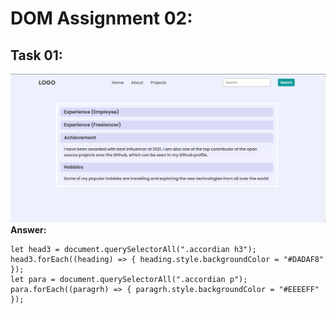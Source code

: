 # DOM Assignment 02:

## Task 01:
![output](./task1Output.png)
**Answer:**

    let head3 = document.querySelectorAll(".accordian h3");
    head3.forEach((heading) => { heading.style.backgroundColor = "#DADAF8" });
    let para = document.querySelectorAll(".accordian p");
    para.forEach((paragrh) => { paragrh.style.backgroundColor = "#EEEEFF" });

<!-- 
## Task 02:
![output](./task2Output.png)
**Answer:**

  
    let parent = document.querySelector(".accordian-wrapper");
    let newDiv = document.createElement("div");
    parent.append(newDiv);
    newDiv.className = "accordian";
    let heading = document.createElement("h3");
    heading.innerText = "Skills";
    newDiv.append(heading);
    let paragraph = document.createElement("p");
    paragraph.innerText = "I possess a very good command over the Full Stack Development technologies like MERN which can be seen in my work over the Github.";
    paragraph.style.display = "none";
    newDiv.append(paragraph);

    // To add event

    let newList = document.querySelectorAll(".accordian h3");
    newList[newList.length - 1].addEventListener("click", (event) => {
        let para = event.target.nextElementSibling;
        if (para.style.display === "block") {
            para.style.display = "none";
        } else {
            para.style.display = "block"
        }
    })

    // to change color
    let head3 = document.querySelectorAll(".accordian h3");
    head3.forEach((heading) => { heading.style.backgroundColor = "#DADAF8" });
    let para = document.querySelectorAll(".accordian p");
    para.forEach((paragrh) => { paragrh.style.backgroundColor = "#EEEEFF" }); -->